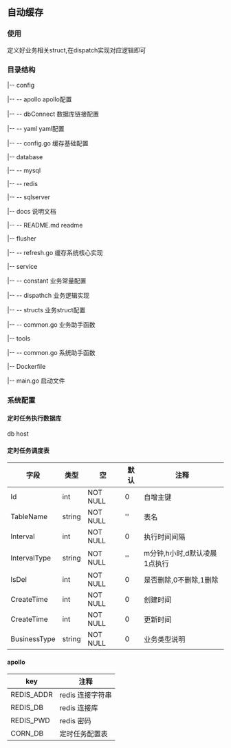 ## 自动缓存

### 使用

定义好业务相关struct,在dispatch实现对应逻辑即可


### 目录结构

|-- config

|-- -- apollo apollo配置

|-- -- dbConnect 数据库链接配置

|-- -- yaml yaml配置

|-- -- config.go 缓存基础配置

|-- database

|-- -- mysql

|-- -- redis

|-- -- sqlserver

|-- docs 说明文档

|-- -- README.md readme

|-- flusher

|-- -- refresh.go 缓存系统核心实现

|-- service

|-- -- constant 业务常量配置

|-- -- dispathch 业务逻辑实现

|-- -- structs 业务struct配置

|-- -- common.go 业务助手函数

|-- tools

|-- -- common.go 系统助手函数

|-- Dockerfile

|-- main.go 启动文件




### 系统配置


#### 定时任务执行数据库

db host

#### 定时任务调度表

|  字段   | 类型  |空|默认|注释|
|  ----  | ----  |----|----|----|
| Id  | int |NOT NULL|0|自增主键
| TableName  | string |NOT NULL | ''|表名|
| Interval  | int |NOT NULL | 0|执行时间间隔|
| IntervalType  | string |NOT NULL | ''|m分钟,h小时,d默认凌晨1点执行|
| IsDel  | int |NOT NULL | 0|是否删除,0不删除,1删除|
| CreateTime  | int |NOT NULL | 0|创建时间|
| CreateTime  | int |NOT NULL | 0|更新时间|
| BusinessType  | string |NOT NULL | 0|业务类型说明|


#### apollo

|  key   |注释|
|  ----  | ----|
| REDIS_ADDR  | redis 连接字符串 |
| REDIS_DB  | redis 连接库 |
| REDIS_PWD  | redis 密码 |
| CORN_DB  | 定时任务配置表 |
